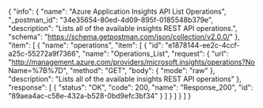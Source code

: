 {
  "info": {
    "name": "Azure Application Insights API List Operations",
    "_postman_id": "34e35654-80ed-4d09-895f-0185548b379e",
    "description": "Lists all of the available insights REST API operations.",
    "schema": "https://schema.getpostman.com/json/collection/v2.0.0/"
  },
  "item": [
    {
      "name": "operations",
      "item": [
        {
          "id": "e1878144-ee2c-4ccf-a25c-55272a9f7366",
          "name": "Operations_List",
          "request": {
            "url": "http://management.azure.com/providers/microsoft.insights/operations?No Name=%7B%7D",
            "method": "GET",
            "body": {
              "mode": "raw"
            },
            "description": "Lists all of the available insights REST API operations"
          },
          "response": [
            {
              "status": "OK",
              "code": 200,
              "name": "Response_200",
              "id": "89aea4ac-c58e-432a-b528-0bd9efc3bf34"
            }
          ]
        }
      ]
    }
  ]
}